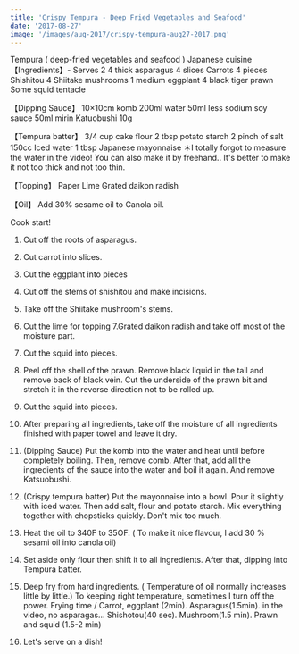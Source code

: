 ```yaml
---
title: 'Crispy Tempura - Deep Fried Vegetables and Seafood'
date: '2017-08-27'
image: '/images/aug-2017/crispy-tempura-aug27-2017.png'
---
```


Tempura ( deep-fried vegetables and seafood ) Japanese cuisine
    【Ingredients】- Serves 2
 4 thick asparagus
 4 slices Carrots
 4 pieces Shishitou
 4 Shiitake mushrooms
 1 medium eggplant
 4 black tiger prawn 
  Some squid tentacle 

   【Dipping Sauce】
 10×10cm komb 
 200ml water 
 50ml less sodium soy sauce 
 50ml mirin
 Katuobushi 10g
 
   【Tempura batter】
 3/4 cup cake flour
 2 tbsp potato starch 
 2 pinch of salt
 150cc Iced water
 1 tbsp Japanese mayonnaise 
＊I totally forgot to measure the water in the video! You can also make it by freehand.. It's better to make it not too thick and not too thin.

   【Topping】
 Paper 
 Lime
 Grated daikon radish

 【Oil】
 Add 30% sesame oil to Canola oil.

 Cook start!
  1.  Cut off the roots of asparagus.
  2.  Cut carrot into slices.
  3.  Cut the eggplant into pieces
  4.  Cut off the stems of shishitou and make incisions.
  5.  Take off the Shiitake mushroom's stems.
  6. Cut the lime for topping
  7.Grated daikon radish and take off most of the moisture part.
  8. Cut the squid into pieces.
  9. Peel off the shell of the prawn. Remove black liquid in the tail and remove back of black vein. Cut the underside of the prawn bit and stretch it in the reverse direction not to be rolled up.
  10. Cut the squid into pieces.
  11. After preparing all ingredients, take off the moisture of all ingredients finished with paper towel and leave it dry.

  12. (Dipping Sauce) 
      Put the komb into the water and heat until before completely boiling. Then, remove comb. After that, add all the ingredients of the sauce into the water and boil it again. And remove Katsuobushi.

  13. (Crispy tempura batter) 
     Put the mayonnaise into a bowl. Pour it slightly with iced water. Then add salt,  flour and potato starch. Mix everything together with chopsticks quickly. Don't mix too much.

  14. Heat the oil to 340F to 35OF. ( To make it nice flavour, I add 30 % sesami oil into canola oil)
 15. Set aside only flour then shift it to all ingredients. After that, dipping into Tempura batter. 
 16. Deep fry from hard ingredients. ( Temperature  of oil normally increases little by little.) To keeping right temperature, sometimes I turn off the power.  Frying time / Carrot, eggplant (2min). Asparagus(1.5min). in the video, no asparagas...   Shishotou(40 sec). Mushroom(1.5 min). Prawn and squid (1.5-2 min)
 17. Let's serve on a dish!